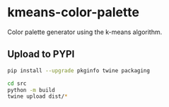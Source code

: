 # kmeans-color-palette

Color palette generator using the k-means algorithm.

## Upload to PYPI

```bash
pip install --upgrade pkginfo twine packaging

cd src
python -m build
twine upload dist/*
```

